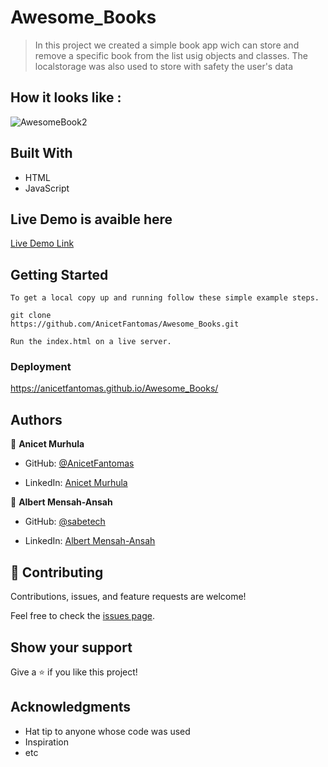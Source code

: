 # Awesome_Books

> In this project we created a simple book app wich can store and remove a specific book
from the list usig objects and classes. The localstorage was also used to store with safety the user's 
data

## How it looks like :

![AwesomeBook2](https://user-images.githubusercontent.com/94958024/159319890-f97fac56-4400-46fd-ab8b-47f8271b52a9.png)
## Built With

- HTML
- JavaScript

## Live Demo is avaible here

[Live Demo Link](https://anicetfantomas.github.io/Awesome_Books/)


## Getting Started

```
To get a local copy up and running follow these simple example steps.

git clone 
https://github.com/AnicetFantomas/Awesome_Books.git

Run the index.html on a live server.
```

### Deployment

https://anicetfantomas.github.io/Awesome_Books/

## Authors

👤 **Anicet Murhula**

- GitHub: [@AnicetFantomas](https://github.com/AnicetFantomas)

- LinkedIn: [Anicet Murhula](https://www.linkedin.com/in/anicet-murhula-13a1b0220/)


👤 **Albert Mensah-Ansah**

- GitHub: [@sabetech](https://github.com/sabetech)

- LinkedIn: [Albert Mensah-Ansah](https://www.linkedin.com/in/Albertkma/)


## 🤝 Contributing

Contributions, issues, and feature requests are welcome!

Feel free to check the [issues page](../../issues/).

## Show your support

Give a ⭐️ if you like this project!

## Acknowledgments

- Hat tip to anyone whose code was used
- Inspiration
- etc
